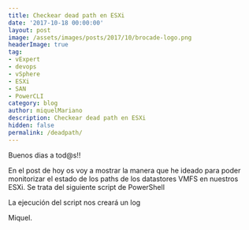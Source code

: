```yaml
---
title: Checkear dead path en ESXi
date: '2017-10-18 00:00:00'
layout: post
image: /assets/images/posts/2017/10/brocade-logo.png
headerImage: true
tag:
- vExpert
- devops
- vSphere
- ESXi
- SAN
- PowerCLI
category: blog
author: miquelMariano
description: Checkear dead path en ESXi
hidden: false
permalink: /deadpath/
---
```


Buenos dias a tod@s!!

En el post de hoy os voy a mostrar la manera que he ideado para poder monitorizar el estado de los paths de los datastores VMFS en nuestros ESXi. Se trata del siguiente script de PowerShell

La ejecución del script nos creará un log



Miquel.